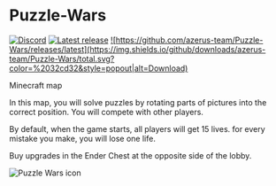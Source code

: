 # Puzzle-Wars

<a href="https://discord.gg/NsEdnWD">![Discord](https://discordapp.com/api/guilds/331053412831723521/embed.png)</a> <a href="https://github.com/azerus-team/Puzzle-Wars/releases/latest">![Latest release](https://img.shields.io/github/release/azerus-team/Puzzle-Wars.svg?label=latest%20release)</a> <a href="https://github.com/azerus-team/Puzzle-Wars/releases/latest">![https://github.com/azerus-team/Puzzle-Wars/releases/latest](https://img.shields.io/github/downloads/azerus-team/Puzzle-Wars/total.svg?color=%2032cd32&style=popout|alt=Download)</a>

Minecraft map

In this map, you will solve puzzles by rotating parts of pictures into the correct position. You will compete with other players.

By default, when the game starts, all players will get 15 lives. for every mistake you make, you will lose one life.

Buy upgrades in the Ender Chest at the opposite side of the lobby.

![Puzzle Wars icon](https://i.ytimg.com/vi/SKkrr79V8I8/maxresdefault.jpg)
